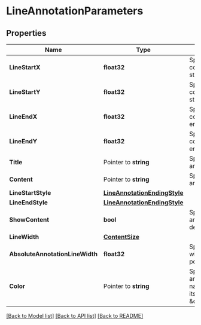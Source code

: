 # LineAnnotationParameters

## Properties

Name | Type | Description | Notes
------------ | ------------- | ------------- | -------------
**LineStartX** | **float32** | Specifies if the horizontal coordinate of line annotation start point. | [optional] 
**LineStartY** | **float32** | Specifies if the vertical coordinate of line annotation start point. | [optional] 
**LineEndX** | **float32** | Specifies if the horizontal coordinate of line annotation end point. | [optional] 
**LineEndY** | **float32** | Specifies if the vertical coordinate of line annotation end point. | [optional] 
**Title** | Pointer to **string** | Specifies the title of the annotation, if any. | [optional] 
**Content** | Pointer to **string** | Specify the content of the annotation, if any. | [optional] 
**LineStartStyle** | [**LineAnnotationEndingStyle**](LineAnnotationEndingStyle.md) |  | [optional] 
**LineEndStyle** | [**LineAnnotationEndingStyle**](LineAnnotationEndingStyle.md) |  | [optional] 
**ShowContent** | **bool** | Specifies if the popup of annotation shall be opened by default. | [optional] 
**LineWidth** | [**ContentSize**](ContentSize.md) |  | [optional] 
**AbsoluteAnnotationLineWidth** | **float32** | Specifies the absolute line width of the annotation, in points. | [optional] 
**Color** | Pointer to **string** | Specifies the color of the annotation, using the color name (ie: \&quot;red\&quot;) or its RGBa code (ie: \&quot;rgba(255,0,0,1)\&quot;). | [optional] [default to red]

[[Back to Model list]](../README.md#documentation-for-models) [[Back to API list]](../README.md#documentation-for-api-endpoints) [[Back to README]](../README.md)


